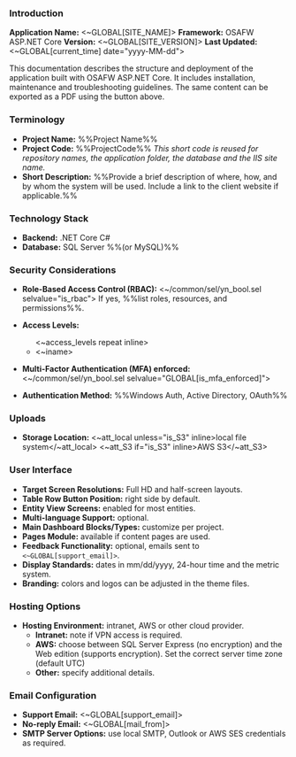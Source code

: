 ### Introduction
**Application Name:** <~GLOBAL[SITE_NAME]>
**Framework:** OSAFW ASP.NET Core
**Version:** <~GLOBAL[SITE_VERSION]>
**Last Updated:** <~GLOBAL[current_time] date="yyyy-MM-dd">

This documentation describes the structure and deployment of the application built with OSAFW ASP.NET Core. It includes installation, maintenance and troubleshooting guidelines. The same content can be exported as a PDF using the button above.

### Terminology
- **Project Name:** %%Project Name%%
- **Project Code:** %%ProjectCode%%
  *This short code is reused for repository names, the application folder, the database and the IIS site name.*
- **Short Description:**
  %%Provide a brief description of where, how, and by whom the system will be used. Include a link to the client website if applicable.%%

### Technology Stack
- **Backend:** .NET Core C#
- **Database:** SQL Server %%(or MySQL)%%

### Security Considerations
- **Role-Based Access Control (RBAC):** <~/common/sel/yn_bool.sel selvalue="is_rbac">
  If yes, %%list roles, resources, and permissions%%.
- **Access Levels:**
  <ul>
  <~access_levels repeat inline>
    <li><~iname></li>
  </~access_levels>
  </ul>

- **Multi-Factor Authentication (MFA) enforced:** <~/common/sel/yn_bool.sel selvalue="GLOBAL[is_mfa_enforced]"> 
- **Authentication Method:** %%Windows Auth, Active Directory, OAuth%%

### Uploads
- **Storage Location:** <~att_local unless="is_S3" inline>local file system</~att_local> <~att_S3 if="is_S3" inline>AWS S3</~att_S3>

### User Interface
- **Target Screen Resolutions:** Full HD and half-screen layouts.
- **Table Row Button Position:** right side by default.
- **Entity View Screens:** enabled for most entities.
- **Multi-language Support:** optional.
- **Main Dashboard Blocks/Types:** customize per project.
- **Pages Module:** available if content pages are used.
- **Feedback Functionality:** optional, emails sent to `<~GLOBAL[support_email]>`.
- **Display Standards:** dates in mm/dd/yyyy, 24-hour time and the metric system.
- **Branding:** colors and logos can be adjusted in the theme files.

### Hosting Options
- **Hosting Environment:** intranet, AWS or other cloud provider.
  - **Intranet:** note if VPN access is required.
  - **AWS:** choose between SQL Server Express (no encryption) and the Web edition (supports encryption). Set the correct server time zone (default UTC)
  - **Other:** specify additional details.

### Email Configuration
- **Support Email:** <~GLOBAL[support_email]>
- **No-reply Email:** <~GLOBAL[mail_from]>
- **SMTP Server Options:** use local SMTP, Outlook or AWS SES credentials as required.
